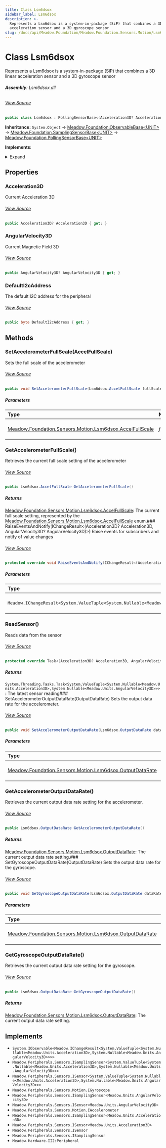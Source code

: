 ```yaml
---
title: Class Lsm6dsox
sidebar_label: Lsm6dsox
description: >-
  Represents a Lsm6dsox is a system-in-package (SiP) that combines a 3D linear
  acceleration sensor and a 3D gyroscope sensor
slug: /docs/api/Meadow.Foundation/Meadow.Foundation.Sensors.Motion/Lsm6dsox
---
```

# Class Lsm6dsox
Represents a Lsm6dsox is a system-in-package (SiP) that combines a 3D linear acceleration sensor and a 3D gyroscope sensor

###### **Assembly**: Lsm6dsox.dll
###### [View Source](https://github.com/WildernessLabs/Meadow.Foundation.git/blob/develop/Source/Meadow.Foundation.Peripherals/Sensors.Motion.Lsm6dsox/Driver/Lsm6dsox.Registers.cs#L3)
```csharp title="Declaration"
public class Lsm6dsox : PollingSensorBase<(Acceleration3D? Acceleration3D, AngularVelocity3D? AngularVelocity3D)>, IObservable<IChangeResult<(Acceleration3D? Acceleration3D, AngularVelocity3D? AngularVelocity3D)>>, ISamplingSensor<(Acceleration3D? Acceleration3D, AngularVelocity3D? AngularVelocity3D)>, ISensor<(Acceleration3D? Acceleration3D, AngularVelocity3D? AngularVelocity3D)>, IGyroscope, ISamplingSensor<AngularVelocity3D>, ISensor<AngularVelocity3D>, IAccelerometer, ISamplingSensor<Acceleration3D>, ISensor<Acceleration3D>, ISensor, ISamplingSensor, II2cPeripheral
```
**Inheritance:** `System.Object` -> [Meadow.Foundation.ObservableBase&lt;UNIT&gt;](../Meadow.Foundation/ObservableBase`UNIT`) -> [Meadow.Foundation.SamplingSensorBase&lt;UNIT&gt;](../Meadow.Foundation/SamplingSensorBase`UNIT`) -> [Meadow.Foundation.PollingSensorBase&lt;UNIT&gt;](../Meadow.Foundation/PollingSensorBase`UNIT`)

**Implements:**  

<details>
<summary>Expand</summary>

`System.IObservable<Meadow.IChangeResult<System.ValueTuple<System.Nullable<Meadow.Units.Acceleration3D>,System.Nullable<Meadow.Units.AngularVelocity3D>>>>`, `Meadow.Peripherals.Sensors.ISamplingSensor<System.ValueTuple<System.Nullable<Meadow.Units.Acceleration3D>,System.Nullable<Meadow.Units.AngularVelocity3D>>>`, `Meadow.Peripherals.Sensors.ISensor<System.ValueTuple<System.Nullable<Meadow.Units.Acceleration3D>,System.Nullable<Meadow.Units.AngularVelocity3D>>>`, `Meadow.Peripherals.Sensors.Motion.IGyroscope`, `Meadow.Peripherals.Sensors.ISamplingSensor<Meadow.Units.AngularVelocity3D>`, `Meadow.Peripherals.Sensors.ISensor<Meadow.Units.AngularVelocity3D>`, `Meadow.Peripherals.Sensors.Motion.IAccelerometer`, `Meadow.Peripherals.Sensors.ISamplingSensor<Meadow.Units.Acceleration3D>`, `Meadow.Peripherals.Sensors.ISensor<Meadow.Units.Acceleration3D>`, `Meadow.Peripherals.Sensors.ISensor`, `Meadow.Peripherals.Sensors.ISamplingSensor`, `Meadow.Hardware.II2cPeripheral`
</details>



## Properties
### Acceleration3D
Current Acceleration 3D
###### [View Source](https://github.com/WildernessLabs/Meadow.Foundation.git/blob/develop/Source/Meadow.Foundation.Peripherals/Sensors.Motion.Lsm6dsox/Driver/Lsm6dsox.cs#L35)
```csharp title="Declaration"
public Acceleration3D? Acceleration3D { get; }
```
### AngularVelocity3D
Current Magnetic Field 3D
###### [View Source](https://github.com/WildernessLabs/Meadow.Foundation.git/blob/develop/Source/Meadow.Foundation.Peripherals/Sensors.Motion.Lsm6dsox/Driver/Lsm6dsox.cs#L40)
```csharp title="Declaration"
public AngularVelocity3D? AngularVelocity3D { get; }
```
### DefaultI2cAddress
The default I2C address for the peripheral
###### [View Source](https://github.com/WildernessLabs/Meadow.Foundation.git/blob/develop/Source/Meadow.Foundation.Peripherals/Sensors.Motion.Lsm6dsox/Driver/Lsm6dsox.cs#L43)
```csharp title="Declaration"
public byte DefaultI2cAddress { get; }
```
## Methods
### SetAccelerometerFullScale(AccelFullScale)
Sets the full scale of the accelerometer
###### [View Source](https://github.com/WildernessLabs/Meadow.Foundation.git/blob/develop/Source/Meadow.Foundation.Peripherals/Sensors.Motion.Lsm6dsox/Driver/Lsm6dsox.cs#L81)
```csharp title="Declaration"
public void SetAccelerometerFullScale(Lsm6dsox.AccelFullScale fullScale)
```

##### Parameters

| Type | Name | Description |
|:--- |:--- |:--- |
| [Meadow.Foundation.Sensors.Motion.Lsm6dsox.AccelFullScale](../Meadow.Foundation.Sensors.Motion/Lsm6dsox.AccelFullScale) | *fullScale* | The desired full scale setting, specified by the [Meadow.Foundation.Sensors.Motion.Lsm6dsox.AccelFullScale](../Meadow.Foundation.Sensors.Motion/Lsm6dsox.AccelFullScale) enum. |

### GetAccelerometerFullScale()
Retrieves the current full scale setting of the accelerometer
###### [View Source](https://github.com/WildernessLabs/Meadow.Foundation.git/blob/develop/Source/Meadow.Foundation.Peripherals/Sensors.Motion.Lsm6dsox/Driver/Lsm6dsox.cs#L94)
```csharp title="Declaration"
public Lsm6dsox.AccelFullScale GetAccelerometerFullScale()
```

##### Returns

[Meadow.Foundation.Sensors.Motion.Lsm6dsox.AccelFullScale](../Meadow.Foundation.Sensors.Motion/Lsm6dsox.AccelFullScale): The current full scale setting, represented by the [Meadow.Foundation.Sensors.Motion.Lsm6dsox.AccelFullScale](../Meadow.Foundation.Sensors.Motion/Lsm6dsox.AccelFullScale) enum.### RaiseEventsAndNotify(IChangeResult&lt;(Acceleration3D? Acceleration3D, AngularVelocity3D? AngularVelocity3D)&gt;)
Raise events for subscribers and notify of value changes
###### [View Source](https://github.com/WildernessLabs/Meadow.Foundation.git/blob/develop/Source/Meadow.Foundation.Peripherals/Sensors.Motion.Lsm6dsox/Driver/Lsm6dsox.cs#L105)
```csharp title="Declaration"
protected override void RaiseEventsAndNotify(IChangeResult<(Acceleration3D? Acceleration3D, AngularVelocity3D? AngularVelocity3D)> changeResult)
```

##### Parameters

| Type | Name | Description |
|:--- |:--- |:--- |
| `Meadow.IChangeResult<System.ValueTuple<System.Nullable<Meadow.Units.Acceleration3D>,System.Nullable<Meadow.Units.AngularVelocity3D>>>` | *changeResult* | The updated sensor data |

### ReadSensor()
Reads data from the sensor
###### [View Source](https://github.com/WildernessLabs/Meadow.Foundation.git/blob/develop/Source/Meadow.Foundation.Peripherals/Sensors.Motion.Lsm6dsox/Driver/Lsm6dsox.cs#L122)
```csharp title="Declaration"
protected override Task<(Acceleration3D? Acceleration3D, AngularVelocity3D? AngularVelocity3D)> ReadSensor()
```

##### Returns

`System.Threading.Tasks.Task<System.ValueTuple<System.Nullable<Meadow.Units.Acceleration3D>,System.Nullable<Meadow.Units.AngularVelocity3D>>>`: The latest sensor reading### SetAccelerometerOutputDataRate(OutputDataRate)
Sets the output data rate for the accelerometer.
###### [View Source](https://github.com/WildernessLabs/Meadow.Foundation.git/blob/develop/Source/Meadow.Foundation.Peripherals/Sensors.Motion.Lsm6dsox/Driver/Lsm6dsox.cs#L208)
```csharp title="Declaration"
public void SetAccelerometerOutputDataRate(Lsm6dsox.OutputDataRate dataRate)
```

##### Parameters

| Type | Name | Description |
|:--- |:--- |:--- |
| [Meadow.Foundation.Sensors.Motion.Lsm6dsox.OutputDataRate](../Meadow.Foundation.Sensors.Motion/Lsm6dsox.OutputDataRate) | *dataRate* | The desired output data rate setting. |

### GetAccelerometerOutputDataRate()
Retrieves the current output data rate setting for the accelerometer.
###### [View Source](https://github.com/WildernessLabs/Meadow.Foundation.git/blob/develop/Source/Meadow.Foundation.Peripherals/Sensors.Motion.Lsm6dsox/Driver/Lsm6dsox.cs#L220)
```csharp title="Declaration"
public Lsm6dsox.OutputDataRate GetAccelerometerOutputDataRate()
```

##### Returns

[Meadow.Foundation.Sensors.Motion.Lsm6dsox.OutputDataRate](../Meadow.Foundation.Sensors.Motion/Lsm6dsox.OutputDataRate): The current output data rate setting.### SetGyroscopeOutputDataRate(OutputDataRate)
Sets the output data rate for the gyroscope.
###### [View Source](https://github.com/WildernessLabs/Meadow.Foundation.git/blob/develop/Source/Meadow.Foundation.Peripherals/Sensors.Motion.Lsm6dsox/Driver/Lsm6dsox.cs#L230)
```csharp title="Declaration"
public void SetGyroscopeOutputDataRate(Lsm6dsox.OutputDataRate dataRate)
```

##### Parameters

| Type | Name | Description |
|:--- |:--- |:--- |
| [Meadow.Foundation.Sensors.Motion.Lsm6dsox.OutputDataRate](../Meadow.Foundation.Sensors.Motion/Lsm6dsox.OutputDataRate) | *dataRate* | The desired output data rate setting. |

### GetGyroscopeOutputDataRate()
Retrieves the current output data rate setting for the gyroscope.
###### [View Source](https://github.com/WildernessLabs/Meadow.Foundation.git/blob/develop/Source/Meadow.Foundation.Peripherals/Sensors.Motion.Lsm6dsox/Driver/Lsm6dsox.cs#L242)
```csharp title="Declaration"
public Lsm6dsox.OutputDataRate GetGyroscopeOutputDataRate()
```

##### Returns

[Meadow.Foundation.Sensors.Motion.Lsm6dsox.OutputDataRate](../Meadow.Foundation.Sensors.Motion/Lsm6dsox.OutputDataRate): The current output data rate setting.
## Implements

* `System.IObservable<Meadow.IChangeResult<System.ValueTuple<System.Nullable<Meadow.Units.Acceleration3D>,System.Nullable<Meadow.Units.AngularVelocity3D>>>>`
* `Meadow.Peripherals.Sensors.ISamplingSensor<System.ValueTuple<System.Nullable<Meadow.Units.Acceleration3D>,System.Nullable<Meadow.Units.AngularVelocity3D>>>`
* `Meadow.Peripherals.Sensors.ISensor<System.ValueTuple<System.Nullable<Meadow.Units.Acceleration3D>,System.Nullable<Meadow.Units.AngularVelocity3D>>>`
* `Meadow.Peripherals.Sensors.Motion.IGyroscope`
* `Meadow.Peripherals.Sensors.ISamplingSensor<Meadow.Units.AngularVelocity3D>`
* `Meadow.Peripherals.Sensors.ISensor<Meadow.Units.AngularVelocity3D>`
* `Meadow.Peripherals.Sensors.Motion.IAccelerometer`
* `Meadow.Peripherals.Sensors.ISamplingSensor<Meadow.Units.Acceleration3D>`
* `Meadow.Peripherals.Sensors.ISensor<Meadow.Units.Acceleration3D>`
* `Meadow.Peripherals.Sensors.ISensor`
* `Meadow.Peripherals.Sensors.ISamplingSensor`
* `Meadow.Hardware.II2cPeripheral`
